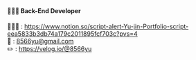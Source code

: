 ## <script> alert(“ Hi there, I'm Yu jin 👋 ”) </script>
#### 💁🏻‍♀️ Back-End Developer

👩🏻‍💻 : https://www.notion.so/script-alert-Yu-jin-Portfolio-script-eea5833b3db74a179c2011895fcf703c?pvs=4 <br>
📧 : 8566yu@gmail.com <br>
✏️ : https://velog.io/@8566yu




<!--
**8566uyu/8566uyu** is a ✨ _special_ ✨ repository because its `README.md` (this file) appears on your GitHub profile.

Here are some ideas to get you started:

- 🔭 I’m currently working on ...
- 🌱 I’m currently learning ...
- 👯 I’m looking to collaborate on ...
- 🤔 I’m looking for help with ...
- 💬 Ask me about ...
- 📫 How to reach me: ...
- 😄 Pronouns: ...
- ⚡ Fun fact: ...
-->
